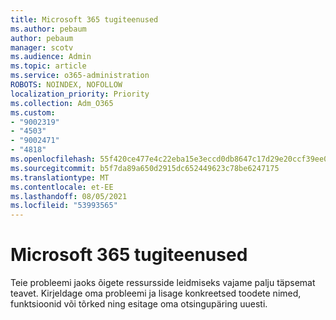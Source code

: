 ```yaml
---
title: Microsoft 365 tugiteenused
ms.author: pebaum
author: pebaum
manager: scotv
ms.audience: Admin
ms.topic: article
ms.service: o365-administration
ROBOTS: NOINDEX, NOFOLLOW
localization_priority: Priority
ms.collection: Adm_O365
ms.custom:
- "9002319"
- "4503"
- "9002471"
- "4818"
ms.openlocfilehash: 55f420ce477e4c22eba15e3eccd0db8647c17d29e20ccf39ee01f62f151db5c9
ms.sourcegitcommit: b5f7da89a650d2915dc652449623c78be6247175
ms.translationtype: MT
ms.contentlocale: et-EE
ms.lasthandoff: 08/05/2021
ms.locfileid: "53993565"
---
```

# <a name="get-support-with-microsoft-365"></a>Microsoft 365 tugiteenused

Teie probleemi jaoks õigete ressursside leidmiseks vajame palju täpsemat teavet. Kirjeldage oma probleemi ja lisage konkreetsed toodete nimed, funktsioonid või tõrked ning esitage oma otsingupäring uuesti.
